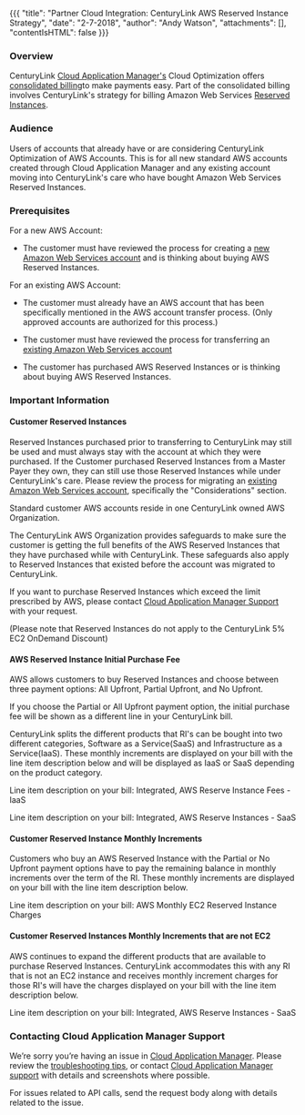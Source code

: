 {{{
  "title": "Partner Cloud Integration: CenturyLink AWS Reserved Instance Strategy",
  "date": "2-7-2018",
  "author": "Andy Watson",
  "attachments": [],
  "contentIsHTML": false
}}}

### Overview

CenturyLink [Cloud Application Manager's](https://www.ctl.io/cloud-application-manager/) Cloud Optimization offers [consolidated billing](partner-cloud-integration-consolidated-billing.md)to make payments easy. Part of the consolidated billing involves CenturyLink's strategy for billing Amazon Web Services [Reserved Instances](https://docs.aws.amazon.com/AWSEC2/latest/UserGuide/ec2-reserved-instances.html).


### Audience

Users of accounts that already have or are considering CenturyLink Optimization of AWS Accounts. This is for all new standard AWS accounts created through Cloud Application Manager and any existing account moving into CenturyLink's care who have bought Amazon Web Services Reserved Instances.


### Prerequisites

For a new AWS Account:

* The customer must have reviewed the process for creating a [new Amazon Web Services account](partner-cloud-integration-aws-new.md) and is thinking about buying AWS Reserved Instances.

For an existing AWS Account:

* The customer must already have an AWS account that has been specifically mentioned in the AWS account transfer process. (Only approved accounts are authorized for this process.)

* The customer must have reviewed the process for transferring an [existing Amazon Web Services account](partner-cloud-integration-aws-existing.md)

* The customer has purchased AWS Reserved Instances or is thinking about buying AWS Reserved Instances.


### Important Information

#### Customer Reserved Instances

Reserved Instances purchased prior to transferring to CenturyLink may still be used and must always stay with the account at which they were purchased.  If the Customer purchased Reserved Instances from a Master Payer they own, they can still use those Reserved Instances while under CenturyLink's care. Please review the process for migrating an [existing Amazon Web Services account](partner-cloud-integration-aws-existing.md), specifically the "Considerations" section.

Standard customer AWS accounts reside in one CenturyLink owned AWS Organization.

The CenturyLink AWS Organization provides safeguards to make sure the customer is getting the full benefits of the AWS Reserved Instances that they have purchased while with CenturyLink. These safeguards also apply to Reserved Instances that existed before the account was migrated to CenturyLink.

If you want to purchase Reserved Instances which exceed the limit prescribed by AWS, please contact [Cloud Application Manager Support](https://www.ctl.io/cloud-application-manager/#Support) with your request.

(Please note that Reserved Instances do not apply to the CenturyLink 5% EC2 OnDemand Discount)

#### AWS Reserved Instance Initial Purchase Fee
AWS allows customers to buy Reserved Instances and choose between three payment options: All Upfront, Partial Upfront, and No Upfront.

If you choose the Partial or All Upfront payment option, the initial purchase fee will be shown as a different line in your CenturyLink bill.

CenturyLink splits the different products that RI's can be bought into two different categories, Software as a Service(SaaS) and Infrastructure as a Service(IaaS). These monthly increments are displayed on your bill with the line item description below and will be displayed as IaaS or SaaS depending on the product category.


Line item description on your bill: Integrated, AWS Reserve Instance Fees - IaaS


Line item description on your bill: Integrated, AWS Reserve Instances - SaaS


#### Customer Reserved Instance Monthly Increments

Customers who buy an AWS Reserved Instance with the Partial or No Upfront payment options have to pay the remaining balance in monthly increments over the term of the RI. These monthly increments are displayed on your bill with the line item description below.

Line item description on your bill: AWS Monthly EC2 Reserved Instance Charges


#### Customer Reserved Instances Monthly Increments that are not EC2
AWS continues to expand the different products that are available to purchase Reserved Instances. CenturyLink accommodates this with any RI that is not an EC2 instance and receives monthly increment charges for those RI's will have the charges displayed on your bill with the line item description below.

Line item description on your bill: Integrated, AWS Reserve Instances - SaaS


### Contacting Cloud Application Manager Support

We’re sorry you’re having an issue in [Cloud Application Manager](https://www.ctl.io/cloud-application-manager/). Please review the [troubleshooting tips](../Troubleshooting/troubleshooting-tips.md), or contact [Cloud Application Manager support](mailto:incident@CenturyLink.com) with details and screenshots where possible.

For issues related to API calls, send the request body along with details related to the issue.
